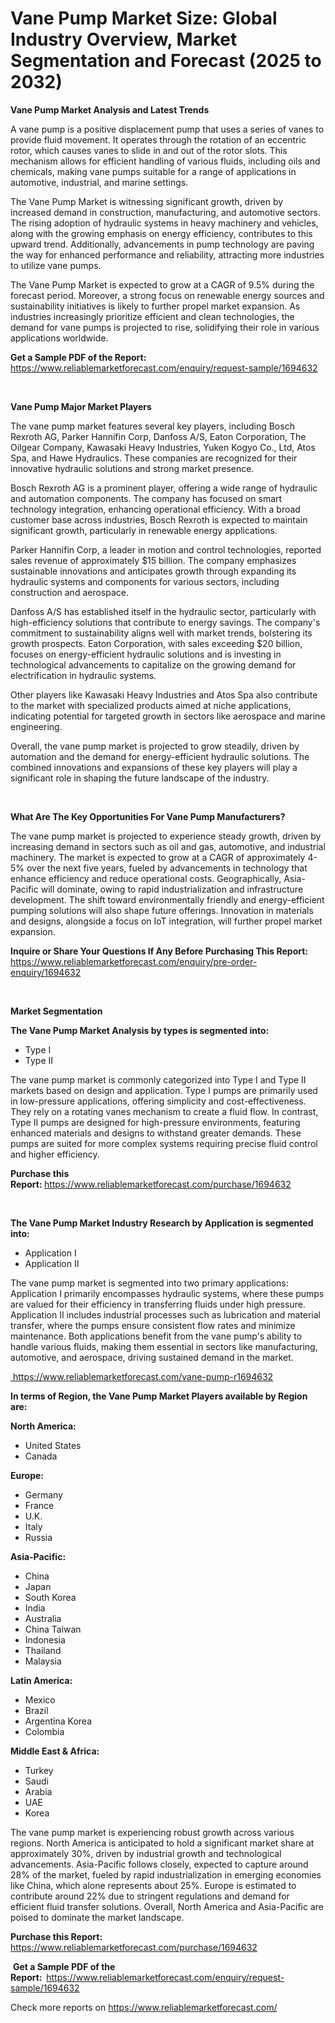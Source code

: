 <p><h1>Vane Pump Market Size: Global Industry Overview, Market Segmentation and Forecast (2025 to 2032)</h1></p><p><strong>Vane Pump Market Analysis and Latest Trends</strong></p>
<p><p>A vane pump is a positive displacement pump that uses a series of vanes to provide fluid movement. It operates through the rotation of an eccentric rotor, which causes vanes to slide in and out of the rotor slots. This mechanism allows for efficient handling of various fluids, including oils and chemicals, making vane pumps suitable for a range of applications in automotive, industrial, and marine settings.</p><p>The Vane Pump Market is witnessing significant growth, driven by increased demand in construction, manufacturing, and automotive sectors. The rising adoption of hydraulic systems in heavy machinery and vehicles, along with the growing emphasis on energy efficiency, contributes to this upward trend. Additionally, advancements in pump technology are paving the way for enhanced performance and reliability, attracting more industries to utilize vane pumps. </p><p>The Vane Pump Market is expected to grow at a CAGR of 9.5% during the forecast period. Moreover, a strong focus on renewable energy sources and sustainability initiatives is likely to further propel market expansion. As industries increasingly prioritize efficient and clean technologies, the demand for vane pumps is projected to rise, solidifying their role in various applications worldwide.</p></p>
<p><strong>Get a Sample PDF of the Report:&nbsp;</strong> <a href="https://www.reliablemarketforecast.com/enquiry/request-sample/1694632?utm_campaign=2299&utm_medium=2&utm_source=Github&utm_content=ia&utm_term=25032025&utm_id=vane-pump">https://www.reliablemarketforecast.com/enquiry/request-sample/1694632</a></p>
<p>&nbsp;</p>
<p><strong>Vane Pump Major Market Players</strong></p>
<p><p>The vane pump market features several key players, including Bosch Rexroth AG, Parker Hannifin Corp, Danfoss A/S, Eaton Corporation, The Oilgear Company, Kawasaki Heavy Industries, Yuken Kogyo Co., Ltd, Atos Spa, and Hawe Hydraulics. These companies are recognized for their innovative hydraulic solutions and strong market presence.</p><p>Bosch Rexroth AG is a prominent player, offering a wide range of hydraulic and automation components. The company has focused on smart technology integration, enhancing operational efficiency. With a broad customer base across industries, Bosch Rexroth is expected to maintain significant growth, particularly in renewable energy applications.</p><p>Parker Hannifin Corp, a leader in motion and control technologies, reported sales revenue of approximately $15 billion. The company emphasizes sustainable innovations and anticipates growth through expanding its hydraulic systems and components for various sectors, including construction and aerospace.</p><p>Danfoss A/S has established itself in the hydraulic sector, particularly with high-efficiency solutions that contribute to energy savings. The company's commitment to sustainability aligns well with market trends, bolstering its growth prospects. Eaton Corporation, with sales exceeding $20 billion, focuses on energy-efficient hydraulic solutions and is investing in technological advancements to capitalize on the growing demand for electrification in hydraulic systems.</p><p>Other players like Kawasaki Heavy Industries and Atos Spa also contribute to the market with specialized products aimed at niche applications, indicating potential for targeted growth in sectors like aerospace and marine engineering.</p><p>Overall, the vane pump market is projected to grow steadily, driven by automation and the demand for energy-efficient hydraulic solutions. The combined innovations and expansions of these key players will play a significant role in shaping the future landscape of the industry.</p></p>
<p>&nbsp;</p>
<p><strong>What Are The Key Opportunities For Vane Pump Manufacturers?</strong></p>
<p><p>The vane pump market is projected to experience steady growth, driven by increasing demand in sectors such as oil and gas, automotive, and industrial machinery. The market is expected to grow at a CAGR of approximately 4-5% over the next five years, fueled by advancements in technology that enhance efficiency and reduce operational costs. Geographically, Asia-Pacific will dominate, owing to rapid industrialization and infrastructure development. The shift toward environmentally friendly and energy-efficient pumping solutions will also shape future offerings. Innovation in materials and designs, alongside a focus on IoT integration, will further propel market expansion.</p></p>
<p><strong>Inquire or Share Your Questions If Any Before Purchasing This Report:</strong> <a href="https://www.reliablemarketforecast.com/enquiry/pre-order-enquiry/1694632?utm_campaign=2299&utm_medium=2&utm_source=Github&utm_content=ia&utm_term=25032025&utm_id=vane-pump">https://www.reliablemarketforecast.com/enquiry/pre-order-enquiry/1694632</a></p>
<p>&nbsp;</p>
<p><strong>Market Segmentation</strong></p>
<p><strong>The Vane Pump Market Analysis by types is segmented into:</strong></p>
<p><ul><li>Type I</li><li>Type II</li></ul></p>
<p><p>The vane pump market is commonly categorized into Type I and Type II markets based on design and application. Type I pumps are primarily used in low-pressure applications, offering simplicity and cost-effectiveness. They rely on a rotating vanes mechanism to create a fluid flow. In contrast, Type II pumps are designed for high-pressure environments, featuring enhanced materials and designs to withstand greater demands. These pumps are suited for more complex systems requiring precise fluid control and higher efficiency.</p></p>
<p><strong>Purchase this Report:&nbsp;</strong><a href="https://www.reliablemarketforecast.com/purchase/1694632?utm_campaign=2299&utm_medium=2&utm_source=Github&utm_content=ia&utm_term=25032025&utm_id=vane-pump">https://www.reliablemarketforecast.com/purchase/1694632</a></p>
<p>&nbsp;</p>
<p><strong>The Vane Pump Market Industry Research by Application is segmented into:</strong></p>
<p><ul><li>Application I</li><li>Application II</li></ul></p>
<p><p>The vane pump market is segmented into two primary applications: Application I primarily encompasses hydraulic systems, where these pumps are valued for their efficiency in transferring fluids under high pressure. Application II includes industrial processes such as lubrication and material transfer, where the pumps ensure consistent flow rates and minimize maintenance. Both applications benefit from the vane pump's ability to handle various fluids, making them essential in sectors like manufacturing, automotive, and aerospace, driving sustained demand in the market.</p></p>
<p><a href="https://www.reliablemarketforecast.com/vane-pump-r1694632?utm_campaign=2299&utm_medium=2&utm_source=Github&utm_content=ia&utm_term=25032025&utm_id=vane-pump">&nbsp;https://www.reliablemarketforecast.com/vane-pump-r1694632</a></p>
<p><strong>In terms of Region, the Vane Pump Market Players available by Region are:</strong></p>
<p>
    <p> <strong> North America: </strong>
        <ul>
            <li>United States</li>
            <li>Canada</li>
        </ul>
        </p> 
    <p> <strong> Europe: </strong>
        <ul>
            <li>Germany</li>
            <li>France</li>
            <li>U.K.</li>
            <li>Italy</li>
            <li>Russia</li>
        </ul>
        </p> 
    <p> <strong> Asia-Pacific: </strong>
        <ul>
            <li>China</li>
            <li>Japan</li>
            <li>South Korea</li>
            <li>India</li>
            <li>Australia</li>
            <li>China Taiwan</li>
            <li>Indonesia</li>
            <li>Thailand</li>
            <li>Malaysia</li>
        </ul>
        </p> 
    <p> <strong> Latin America: </strong>
        <ul>
            <li>Mexico</li>
            <li>Brazil</li>
            <li>Argentina Korea</li>
            <li>Colombia</li>
        </ul>
        </p> 
    <p> <strong> Middle East & Africa: </strong>
        <ul>
            <li>Turkey</li>
            <li>Saudi</li>
            <li>Arabia</li>
            <li>UAE</li>
            <li>Korea</li>
        </ul>
    </p>
    </p>
<p><p>The vane pump market is experiencing robust growth across various regions. North America is anticipated to hold a significant market share at approximately 30%, driven by industrial growth and technological advancements. Asia-Pacific follows closely, expected to capture around 28% of the market, fueled by rapid industrialization in emerging economies like China, which alone represents about 25%. Europe is estimated to contribute around 22% due to stringent regulations and demand for efficient fluid transfer solutions. Overall, North America and Asia-Pacific are poised to dominate the market landscape.</p></p>
<p><strong>Purchase this Report: </strong><a href="https://www.reliablemarketforecast.com/purchase/1694632?utm_campaign=2299&utm_medium=2&utm_source=Github&utm_content=ia&utm_term=25032025&utm_id=vane-pump">https://www.reliablemarketforecast.com/purchase/1694632</a></p>
<p>&nbsp;<strong>Get a Sample PDF of the Report:&nbsp;&nbsp;</strong><a href="https://www.reliablemarketforecast.com/enquiry/request-sample/1694632?utm_campaign=2299&utm_medium=2&utm_source=Github&utm_content=ia&utm_term=25032025&utm_id=vane-pump">https://www.reliablemarketforecast.com/enquiry/request-sample/1694632</a></p>
<p><strong></strong></p>
<p>Check more reports on <a href="https://www.reliablemarketforecast.com/?utm_campaign=2299&utm_medium=2&utm_source=Github&utm_content=ia&utm_term=25032025&utm_id=vane-pump">https://www.reliablemarketforecast.com/</a></p>